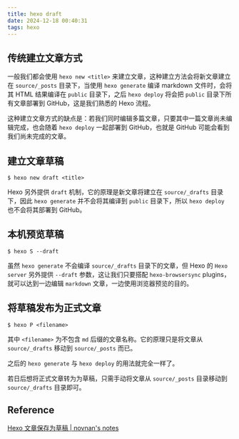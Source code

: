 ```yaml
---
title: hexo draft
date: 2024-12-18 00:40:31
tags: hexo
---
```


## 传统建立文章方式

一般我们都会使用 `hexo new <title>` 来建立文章，这种建立方法会将新文章建立在 `source/_posts` 目录下，当使用 `hexo generate` 编译 markdown 文件时，会将其 HTML 结果编译在 `public` 目录下，之后 `hexo deploy` 将会把 `public` 目录下所有文章部署到 GitHub，这是我们熟悉的 Hexo 流程。

这种建立文章方式的缺点是：若我们同时编辑多篇文章，只要其中一篇文章尚未编辑完成，也会随着 `hexo deploy` 一起部署到 GitHub，也就是 GitHub 可能会看到我们尚未完成的文章。

## 建立文章草稿

```
$ hexo new draft <title>
```

Hexo 另外提供 `draft` 机制，它的原理是新文章将建立在 `source/_drafts` 目录下，因此 `hexo generate` 并不会将其编译到 `public` 目录下，所以 `hexo deploy` 也不会将其部署到 GitHub。

## 本机预览草稿

```
$ hexo S --draft
```

虽然 `hexo generate` 不会编译 `source/_drafts` 目录下的文章，但 Hexo 的 `Hexo server` 另外提供 `--draft` 参数，这让我们只要搭配 `hexo-browsersync` plugins，就可以达到一边编辑 `markdown` 文章，一边使用浏览器预览的目的。

## 将草稿发布为正式文章

```
$ hexo P <filename>
```

其中 `<filename>` 为不包含 `md` 后缀的文章名称。它的原理只是将文章从 `source/_drafts` 移动到 `source/_posts` 而已。

之后的 `hexo generate` 与 `hexo deploy` 的用法就完全一样了。

若日后想将正式文章转为为草稿，只需手动将文章从 `source/_posts` 目录移动到 `source/_drafts` 目录即可。



## Reference

[Hexo 文章保存为草稿 | novnan's notes](https://novnan.github.io/Hexo/hexo-draft/)
